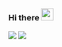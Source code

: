 ### Hi there <img src="https://media.giphy.com/media/hvRJCLFzcasrR4ia7z/giphy.gif" width="25px">

<!--
**lehuutrung1412/lehuutrung1412** is a ✨ _special_ ✨ repository because its `README.md` (this file) appears on your GitHub profile.

Here are some ideas to get you started:

- 🔭 I’m currently working on ...
- 🌱 I’m currently learning ...
- 👯 I’m looking to collaborate on ...
- 🤔 I’m looking for help with ...
- 💬 Ask me about ...
- 📫 How to reach me: ...
- 😄 Pronouns: ...
- ⚡ Fun fact: ...
-->
<a><img align="center" src="https://github-readme-stats.vercel.app/api?username=lehuutrung1412&hide=issues,prs&count_private=true&show_icons=true&theme=dracula" /></a>
<a><img align="center" src="https://github-readme-stats.vercel.app/api/top-langs/?username=lehuutrung1412&layout=compact" /></a>

